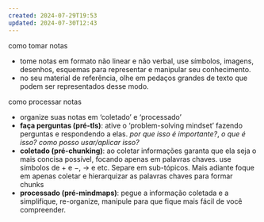 ```yaml
---
created: 2024-07-29T19:53
updated: 2024-07-30T12:43
---
```

como tomar notas
- tome notas em formato não linear e não verbal, use símbolos, imagens, desenhos, esquemas para representar e manipular seu conhecimento.
- no seu material de referência, olhe em pedaços grandes de texto que podem ser representados desse modo.

como processar notas
- organize suas notas em ‘coletado’ e ‘processado’
- **faça perguntas (pré-tls)**: ative o ‘problem-solving mindset’ fazendo perguntas e respondendo a elas. *por que isso é importante?*, *o que é isso?* *como posso usar/aplicar isso?*
- **coletado (pré-chunking)**: ao coletar informações garanta que ela seja o mais concisa possível, focando apenas em palavras chaves. use símbolos de $+$ e $-$, → e etc. Separe em sub-tópicos. Mais adiante foque em apenas coletar e hierarquizar as palavras chaves para formar chunks
- **processado (pré-mindmaps)**: pegue a informação coletada e a simplifique, re-organize, manipule para que fique mais fácil de você compreender. 